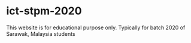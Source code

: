 # ict-stpm-2020
This website is for educational purpose only. Typically for batch 2020 of Sarawak, Malaysia students
